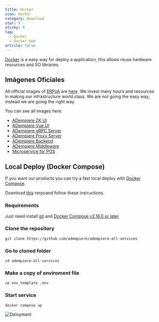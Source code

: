 ```yaml
---
title: Docker
icon: docker
category: Download
star: 9
sticky: 9
tag:
  - Docker
  - Docker Hub
article: false
---
```


[Docker](https://www.docker.com/) is a easy way for deploy a application, this allows reuse hardware resources and SO libraries.

## Imágenes Oficiales

All official images of [ERPyA](https://erpya.com/) are [here](https://hub.docker.com/u/erpya). We invest many hours and resources in making our infrastructure world class. We are not going the easy way, instead we are going the right way.

You can see all images here:

- [ADempiere ZK UI](https://hub.docker.com/r/erpya/adempiere-zk-ui)
- [ADempiere Vue UI](https://hub.docker.com/r/erpya/adempiere-vue)
- [ADempiere gRPC Server](https://hub.docker.com/r/erpya/adempiere-grpc-server)
- [ADempiere Proxy Server](https://hub.docker.com/r/erpya/proxy-adempiere-api)
- [ADempiere Backend](https://hub.docker.com/r/erpya/backend)
- [ADempiere Middleware](https://hub.docker.com/r/erpya/adempiere-middleware)
- [Microservice for POS](https://hub.docker.com/r/erpya/ms-point-of-sales-rs)

## Local Deploy (Docker Compose)

If you want our products you can try a fast local deploy with [Docker Compose](https://docs.docker.com/compose/).

Download [this](https://github.com/erpya/adempiere-all-services) rerpoand follow these instructions.

### Requirements

Just need install [git](https://git-scm.com/downloads) and [Docker Compose v2.16.0 or later](https://docs.docker.com/compose/install/linux/)

### Clone the repository

```
git clone https://github.com/adempiere/adempiere-all-services
```

### Go to cloned folder

```
cd adempiere-all-services
```

### Make a copy of enviroment file

```
cp env_template .env
```

### Start service

```
docker compose up
```

![Deloyment](https://github.com/erpya/adempiere-all-services/blob/main/docs/ADempiere_All_Services_Vue.gif)
